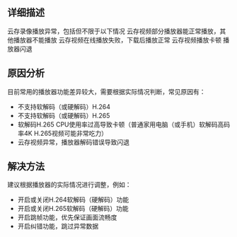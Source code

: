
## 详细描述

云存录像播放异常，包括但不限于以下情况
云存视频部分播放器能正常播放，其他播放器不能播放
云存视频在线播放失败，下载后播放正常
云存视频播放卡顿
播放器闪退

## 原因分析

目前常用的播放器功能差异较大，需要根据实际情况判断，常见原因有：

- 不支持软解码（或硬解码）H.264
- 不支持软解码（或硬解码）H.265
- 软解码H.265 CPU使用率过高导致卡顿（普通家用电脑（或手机）软解码高码率4K H.265视频可能非常吃力）
- 云存视频异常，播放器解码错误导致闪退

## 解决方法

建议根据播放器的实际情况进行调整，例如：

- 开启或关闭H.264软解码（硬解码）功能
- 开启或关闭H.265软解码（硬解码）功能
- 开启跳帧功能，优先保证画面流畅度
- 开启纠错功能，跳过异常数据
